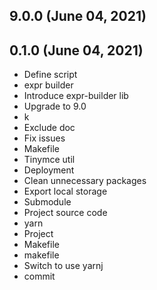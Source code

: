 ## 9.0.0 (June 04, 2021)


## 0.1.0 (June 04, 2021)
  - Define script
  - expr builder
  - Introduce expr-builder lib
  - Upgrade to 9.0
  - k
  - Exclude doc
  - Fix issues
  - Makefile
  - Tinymce util
  - Deployment
  - Clean unnecessary packages
  - Export local storage
  - Submodule
  - Project source code
  - yarn
  - Project
  - Makefile
  - makefile
  - Switch to use yarnj
  - commit

